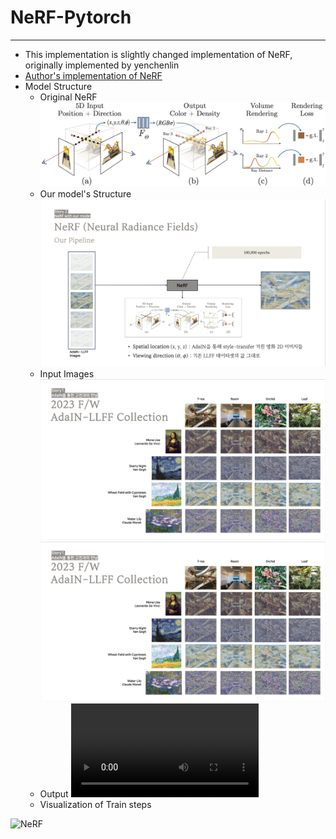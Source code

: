 # NeRF-Pytorch
---
- This implementation is slightly changed implementation of NeRF, originally implemented by yenchenlin
- [Author's implementation of NeRF](https://github.com/yenchenlin/nerf-pytorch)
- Model Structure
  - Original NeRF
![NeRF](model/NeRF/imgs/pipeline.jpg)
  - Our model's Structure
    ![NeRF](model/NeRF/imgs/Nerf.png)
  - Input Images
    ![NeRF](model/NeRF/imgs/Input.png)
    <img src="model/NeRF/imgs/Input.png">
  - Output
    ![NeRF](model/NeRF/imgs/orchids_test_spiral_100000_rgb.mp4)
  - Visualization of Train steps

![NeRF](model/NeRF/imgs/training.gif)
